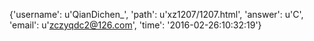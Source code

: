 {'username': u'QianDichen_', 'path': u'xz1207/1207.html', 'answer': u'C', 'email': u'zczyqdc2@126.com', 'time': '2016-02-26:10:32:19'}